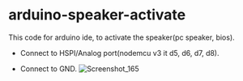 # arduino-speaker-activate
This code for arduino ide, to activate the speaker(pc speaker, bios).
+ Connect to HSPI/Analog port(nodemcu v3 it d5, d6, d7, d8).
- Connect to GND.
![Screenshot_165](https://user-images.githubusercontent.com/84779107/171019826-38d21bb3-72c4-4c45-b0ba-20326fda8691.png)

